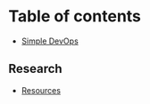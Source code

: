 # Table of contents

* [Simple DevOps](README.md)

## Research

* [Resources](research/resources.md)

